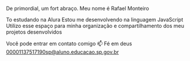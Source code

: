 De primordial, um fort abraço.
Meu nome é Rafael Monteiro

To estudando na Alura
Estou me desenvolvendo na linguagem JavaScript
Utilizo esse espaço para minha organização e compartilhamento dos meu projetos desenvolvidos
 
Você pode entrar em contato comigo 📫
Fé em deus 
00001137517190sp@aluno.educacao.sp.gov.br

